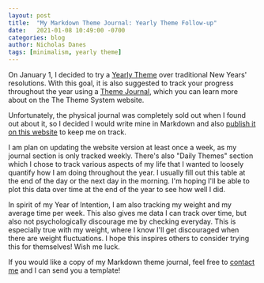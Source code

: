 ```yaml
---
layout: post
title:  "My Markdown Theme Journal: Yearly Theme Follow-up"
date:   2021-01-08 10:49:00 -0700
categories: blog
author: Nicholas Danes
tags: [minimalism, yearly theme]
---
```


On January 1, I decided to try a [Yearly Theme](/blog/2021/01/01/2021-resolutions.html) over traditional New Years' resolutions. With this goal, it is also suggested to track your progress throughout the year using a [Theme Journal](https://www.thethemesystem.com/), which you can learn more about on the The Theme System website.

Unfortunately, the physical journal was completely sold out when I found out about it, so I decided I would write mine in Markdown and also [publish it on this website](/themejournal/) to keep me on track.

I am plan on updating the website version at least once a week, as my journal section is only tracked weekly. There's also  "Daily Themes" section which I chose to track various aspects of my life that I wanted to loosely quantify how I am doing throughout the year. I usually fill out this table at the end of the day or the next day in the morning. I'm hoping I'll be able to plot this data over time at the end of the year to see how well I did.

In spirit of my Year of Intention, I am also tracking my weight and my average time per week. This also gives me data I can track over time, but also not psychologically discourage me by checking everyday. This is especially true with my weight, where I know I'll get discouraged when there are weight fluctuations. 
I hope this inspires others to consider trying this for themselves! Wish me luck. 

If you would like a copy of my Markdown theme journal, feel free to [contact me](/about/#contact) and I can send you a template!
